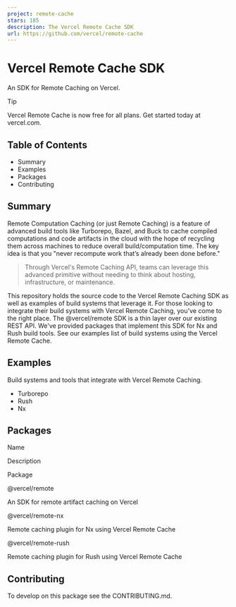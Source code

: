 ```yaml
---
project: remote-cache
stars: 185
description: The Vercel Remote Cache SDK
url: https://github.com/vercel/remote-cache
---
```


Vercel Remote Cache SDK
=======================

An SDK for Remote Caching on Vercel.

Tip

Vercel Remote Cache is now free for all plans. Get started today at vercel.com.

Table of Contents
-----------------

-   Summary
-   Examples
-   Packages
-   Contributing

Summary
-------

Remote Computation Caching (or just Remote Caching) is a feature of advanced build tools like Turborepo, Bazel, and Buck to cache compiled computations and code artifacts in the cloud with the hope of recycling them across machines to reduce overall build/computation time. The key idea is that you "never recompute work that’s already been done before."

> Through Vercel's Remote Caching API, teams can leverage this advanced primitive without needing to think about hosting, infrastructure, or maintenance.

This repository holds the source code to the Vercel Remote Caching SDK as well as examples of build systems that leverage it. For those looking to integrate their build systems with Vercel Remote Caching, you've come to the right place. The @vercel/remote SDK is a thin layer over our existing REST API. We've provided packages that implement this SDK for Nx and Rush build tools. See our examples list of build systems using the Vercel Remote Cache.

Examples
--------

Build systems and tools that integrate with Vercel Remote Caching.

-   Turborepo
-   Rush
-   Nx

Packages
--------

Name

Description

Package

@vercel/remote

An SDK for remote artifact caching on Vercel

@vercel/remote-nx

Remote caching plugin for Nx using Vercel Remote Cache

@vercel/remote-rush

Remote caching plugin for Rush using Vercel Remote Cache

Contributing
------------

To develop on this package see the CONTRIBUTING.md.
